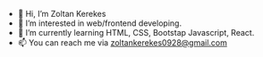 - 👋 Hi, I’m Zoltan Kerekes
- 👀 I’m interested in web/frontend developing.
- 🌱 I’m currently learning HTML, CSS, Bootstap Javascript, React.
- 📫 You can reach me via zoltankerekes0928@gmail.com

<!---
zoltankerekes0928/zoltankerekes0928 is a ✨ special ✨ repository because its `README.md` (this file) appears on your GitHub profile.
You can click the Preview link to take a look at your changes.
--->
